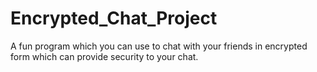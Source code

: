 # Encrypted_Chat_Project
A fun program which you can use to chat with your friends in encrypted form which can provide security to your chat.
